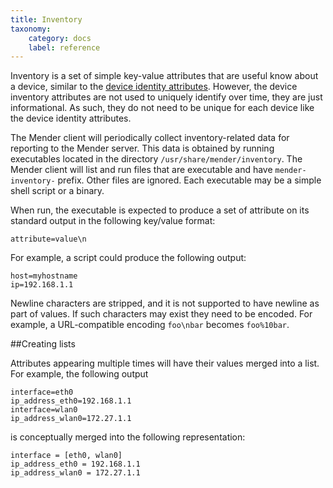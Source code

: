 ```yaml
---
title: Inventory
taxonomy:
    category: docs
    label: reference
---
```


Inventory is a set of simple key-value attributes that are useful know about a
device, similar to the [device identity attributes](../identity). However, the
device inventory attributes are not used to uniquely identify over time, they
are just informational. As such, they do not need to be unique for each device
like the device identity attributes.

The Mender client will periodically collect inventory-related data for reporting
to the Mender server. This data is obtained by running executables located in
the directory `/usr/share/mender/inventory`. The Mender client will list and run
files that are executable and have `mender-inventory-` prefix. Other files are
ignored. Each executable may be a simple shell script or a binary.

When run, the executable is expected to produce a set of attribute on its
standard output in the following key/value format:

```
attribute=value\n
```

For example, a script could produce the following output:

```
host=myhostname
ip=192.168.1.1
```

Newline characters are stripped, and it is not supported to have newline as part
of values. If such characters may exist they need to be encoded. For example, a
URL-compatible encoding `foo\nbar` becomes `foo%10bar`.

##Creating lists

Attributes appearing multiple times will have their values merged into a list.
For example, the following output

```
interface=eth0
ip_address_eth0=192.168.1.1
interface=wlan0
ip_address_wlan0=172.27.1.1
```

is conceptually merged into the following representation:

```
interface = [eth0, wlan0]
ip_address_eth0 = 192.168.1.1
ip_address_wlan0 = 172.27.1.1
```
